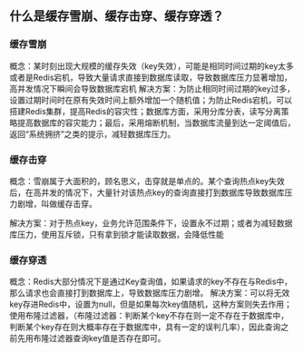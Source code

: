 ## 什么是缓存雪崩、缓存击穿、缓存穿透？

### 缓存雪崩
概念：某时刻出现大规模的缓存失效（key失效），可能是相同时间过期的key太多或者是Redis宕机，导致大量请求直接到数据库读取，导致数据库压力显著增加，高并发情况下瞬间会导致数据库宕机
解决方案：为防止相同时间过期的key过多，设置过期时间时在原有失效时间上额外增加一个随机值；为防止Redis宕机，可以搭建Redis集群，提高Redis的容灾性；数据库方面，采用分库分表，读写分离策略提高数据库的容灾能力；最后，采用熔断机制，当数据库流量到达一定阈值后，返回“系统拥挤”之类的提示，减轻数据库压力。

### 缓存击穿
概念：雪崩属于大面积的，顾名思义，击穿就是单点的。某个查询热点key失效后，在高并发的情况下，大量针对该热点key的查询直接打到数据库导致数据库压力剧增，叫做缓存击穿。

解决方案：对于热点key，业务允许范围条件下，设置永不过期；或者为减轻数据库压力，使用互斥锁，只有拿到锁才能读取数据，会降低性能

### 缓存穿透
概念：Redis大部分情况下是通过Key查询值，如果请求的key不存在与Redis中，那么请求也会直接打到数据库上，导致数据库压力剧增。
解决方案：可以将无效key存进Redis中，设置为null，但是如果每次key值随机，这种方案则失去作用；使用布隆过滤器，（布隆过滤器：判断某个key不存在则一定不存在于数据库中，判断某个key存在则大概率存在于数据库中，具有一定的误判几率），因此查询之前先用布隆过滤器查询key值是否存在即可。
